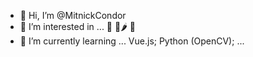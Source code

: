 - 👋 Hi, I’m @MitnickCondor
- 👀 I’m interested in ... 🏹 🌱🌶️ 🐝
- 🌱 I’m currently learning ... Vue.js; Python (OpenCV); ...


<!---
MitnickCondor/MitnickCondor is a ✨ special ✨ repository because its `README.md` (this file) appears on your GitHub profile.
You can click the Preview link to take a look at your changes.
- 📫 How to reach me ... +49 163 155 0787
--->
